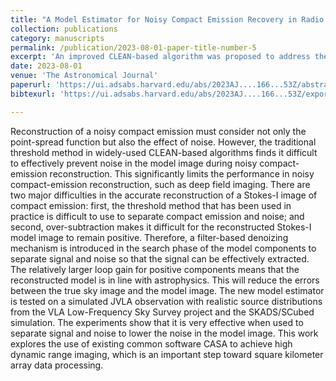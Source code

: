 ```yaml
---
title: "A Model Estimator for Noisy Compact Emission Recovery in Radio Synthesis Imaging"
collection: publications
category: manuscripts
permalink: /publication/2023-08-01-paper-title-number-5
excerpt: 'An improved CLEAN-based algorithm was proposed to address the precise reconstruction of compact emission in noisy environments, particularly for the challenges in Stokes-I imaging'
date: 2023-08-01
venue: 'The Astronomical Journal'
paperurl: 'https://ui.adsabs.harvard.edu/abs/2023AJ....166...53Z/abstract'
bibtexurl: 'https://ui.adsabs.harvard.edu/abs/2023AJ....166...53Z/exportcitation'

---
```


Reconstruction of a noisy compact emission must consider not only the point-spread function but also the effect of noise. However, the traditional threshold method in widely-used CLEAN-based algorithms finds it difficult to effectively prevent noise in the model image during noisy compact-emission reconstruction. This significantly limits the performance in noisy compact-emission reconstruction, such as deep field imaging. There are two major difficulties in the accurate reconstruction of a Stokes-I image of compact emission: first, the threshold method that has been used in practice is difficult to use to separate compact emission and noise; and second, over-subtraction makes it difficult for the reconstructed Stokes-I model image to remain positive. Therefore, a filter-based denoizing mechanism is introduced in the search phase of the model components to separate signal and noise so that the signal can be effectively extracted. The relatively larger loop gain for positive components means that the reconstructed model is in line with astrophysics. This will reduce the errors between the true sky image and the model image. The new model estimator is tested on a simulated JVLA observation with realistic source distributions from the VLA Low-Frequency Sky Survey project and the SKADS/SCubed simulation. The experiments show that it is very effective when used to separate signal and noise to lower the noise in the model image. This work explores the use of existing common software CASA to achieve high dynamic range imaging, which is an important step toward square kilometer array data processing.